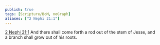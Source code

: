 ```yaml
---
publish: true
tags: [Scripture/BoM, noGraph]
aliases: ["2 Nephi 21:1"]
---
```

[2 Nephi 21:1](https://churchofjesuschrist.org/study/scriptures/bofm/2-ne/21?lang=eng&id=p1#p1) And there shall come forth a rod out of the stem of Jesse, and a branch shall grow out of his roots.
